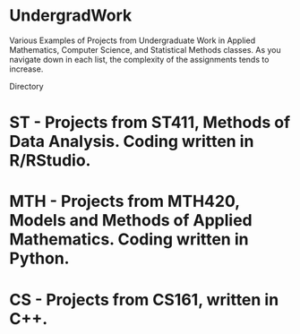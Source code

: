 # UndergradWork
Various Examples of Projects from Undergraduate Work in Applied Mathematics, Computer Science, and Statistical Methods classes. As you navigate down in each list, the complexity of the assignments tends to increase.

Directory
# ST - Projects from ST411, Methods of Data Analysis. Coding written in R/RStudio.
# MTH - Projects from MTH420, Models and Methods of Applied Mathematics. Coding written in Python.
# CS - Projects from CS161, written in C++.
